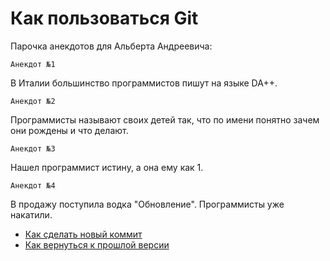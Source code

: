 # Как пользоваться Git

Парочка анекдотов для Альберта Андреевича:

	Анекдот №1
В Италии большинство программистов пишут на языке DA++.

	Анекдот №2
Программисты называют своих детей так, что по имени понятно зачем они рождены и что делают.

	Анекдот №3
Нашел программист истину, а она ему как 1.

	Анекдот №4
В продажу поступила водка "Обновление". Программисты уже накатили.
- [Как сделать новый коммит](./commmit_help.md)
- [Как вернуться к прошлой версии](./reset_help.md)
